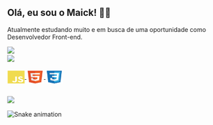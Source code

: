 ## Olá, eu sou o Maick! 👋😀
Atualmente estudando muito e em busca de uma oportunidade como Desenvolvedor Front-end.
 <div>
   <a href="https://github.com/Maick-wr">
   <img height="180em" src="https://github-readme-stats.vercel.app/api?username=Maick-wr&show_icons=true&theme=tokyonight&include_all_commits=true&count_private=true"/>
   <br>
    <img height="180em" src="https://github-readme-stats.vercel.app/api/top-langs/?username=Maick-wr&langs_count=5&theme=tokyonight">
   
</div>
<div style="display: inline_block"><br>
  <img align="center" alt="Js" height="30" width="40" src="https://raw.githubusercontent.com/devicons/devicon/master/icons/javascript/javascript-plain.svg">
  <img align="center" alt="HTML" height="30" width="40" src="https://raw.githubusercontent.com/devicons/devicon/master/icons/html5/html5-original.svg">
  <img align="center" alt="CSS" height="30" width="40" src="https://raw.githubusercontent.com/devicons/devicon/master/icons/css3/css3-original.svg">
</div>

<div>  


##


  <a href="https://www.linkedin.com/in/maick-william-869185239/" target="_blank"><img src="https://img.shields.io/badge/-LinkedIn-%230077B5?style=for-the-badge&logo=linkedin&logoColor=white" target="_blank"></a> 
 
  ![Snake animation](https://github.com/Maick-wr/Maick-wr/blob/output/github-contribution-grid-snake.svg)

</div>
